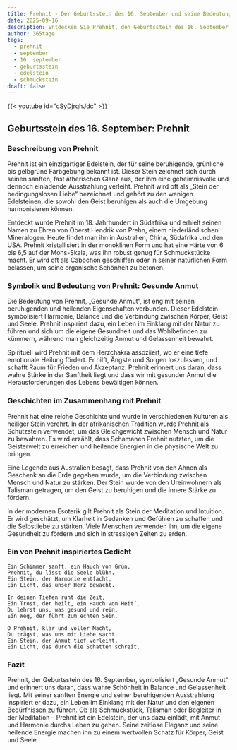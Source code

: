 ```yaml
---
title: Prehnit - Der Geburtsstein des 16. September und seine Bedeutung
date: 2025-09-16
description: Entdecken Sie Prehnit, den Geburtsstein des 16. September, der Gesunde Anmut symbolisiert. Seine Symbolik und Geschichte werden Sie inspirieren.
author: 365tage
tags:
  - prehnit
  - september
  - 16. september
  - geburtsstein
  - edelstein
  - schmuckstein
draft: false
---
```


{{< youtube id="cSyDjrqhJdc" >}}

## Geburtsstein des 16. September: Prehnit

### Beschreibung von Prehnit

Prehnit ist ein einzigartiger Edelstein, der für seine beruhigende, grünliche bis gelbgrüne Farbgebung bekannt ist. Dieser Stein zeichnet sich durch seinen sanften, fast ätherischen Glanz aus, der ihm eine geheimnisvolle und dennoch einladende Ausstrahlung verleiht. Prehnit wird oft als „Stein der bedingungslosen Liebe“ bezeichnet und gehört zu den wenigen Edelsteinen, die sowohl den Geist beruhigen als auch die Umgebung harmonisieren können.

Entdeckt wurde Prehnit im 18. Jahrhundert in Südafrika und erhielt seinen Namen zu Ehren von Oberst Hendrik von Prehn, einem niederländischen Mineralogen. Heute findet man ihn in Australien, China, Südafrika und den USA. Prehnit kristallisiert in der monoklinen Form und hat eine Härte von 6 bis 6,5 auf der Mohs-Skala, was ihn robust genug für Schmuckstücke macht. Er wird oft als Cabochon geschliffen oder in seiner natürlichen Form belassen, um seine organische Schönheit zu betonen.

### Symbolik und Bedeutung von Prehnit: Gesunde Anmut

Die Bedeutung von Prehnit, „Gesunde Anmut“, ist eng mit seinen beruhigenden und heilenden Eigenschaften verbunden. Dieser Edelstein symbolisiert Harmonie, Balance und die Verbindung zwischen Körper, Geist und Seele. Prehnit inspiriert dazu, ein Leben im Einklang mit der Natur zu führen und sich um die eigene Gesundheit und das Wohlbefinden zu kümmern, während man gleichzeitig Anmut und Gelassenheit bewahrt.

Spirituell wird Prehnit mit dem Herzchakra assoziiert, wo er eine tiefe emotionale Heilung fördert. Er hilft, Ängste und Sorgen loszulassen, und schafft Raum für Frieden und Akzeptanz. Prehnit erinnert uns daran, dass wahre Stärke in der Sanftheit liegt und dass wir mit gesunder Anmut die Herausforderungen des Lebens bewältigen können.

### Geschichten im Zusammenhang mit Prehnit

Prehnit hat eine reiche Geschichte und wurde in verschiedenen Kulturen als heiliger Stein verehrt. In der afrikanischen Tradition wurde Prehnit als Schutzstein verwendet, um das Gleichgewicht zwischen Mensch und Natur zu bewahren. Es wird erzählt, dass Schamanen Prehnit nutzten, um die Geisterwelt zu erreichen und heilende Energien in die physische Welt zu bringen.

Eine Legende aus Australien besagt, dass Prehnit von den Ahnen als Geschenk an die Erde gegeben wurde, um die Verbindung zwischen Mensch und Natur zu stärken. Der Stein wurde von den Ureinwohnern als Talisman getragen, um den Geist zu beruhigen und die innere Stärke zu fördern.

In der modernen Esoterik gilt Prehnit als Stein der Meditation und Intuition. Er wird geschätzt, um Klarheit in Gedanken und Gefühlen zu schaffen und die Selbstliebe zu stärken. Viele Menschen verwenden ihn, um die eigene Gesundheit zu fördern und sich in stressigen Zeiten zu erden.

### Ein von Prehnit inspiriertes Gedicht

```
Ein Schimmer sanft, ein Hauch von Grün,  
Prehnit, du lässt die Seele blühn.  
Ein Stein, der Harmonie entfacht,  
Ein Licht, das unser Herz bewacht.  

In deinen Tiefen ruht die Zeit,  
Ein Trost, der heilt, ein Hauch von Heit’.  
Du lehrst uns, was gesund und rein,  
Ein Weg, der führt zum echten Sein.  

O Prehnit, klar und voller Macht,  
Du trägst, was uns mit Liebe sacht.  
Ein Stein, der Anmut tief verleiht,  
Ein Licht, das durch die Schatten schreit.  
```

### Fazit

Prehnit, der Geburtsstein des 16. September, symbolisiert „Gesunde Anmut“ und erinnert uns daran, dass wahre Schönheit in Balance und Gelassenheit liegt. Mit seiner sanften Energie und seiner beruhigenden Ausstrahlung inspiriert er dazu, ein Leben im Einklang mit der Natur und den eigenen Bedürfnissen zu führen. Ob als Schmuckstück, Talisman oder Begleiter in der Meditation – Prehnit ist ein Edelstein, der uns dazu einlädt, mit Anmut und Harmonie durchs Leben zu gehen. Seine zeitlose Eleganz und seine heilende Energie machen ihn zu einem wertvollen Schatz für Körper, Geist und Seele.
